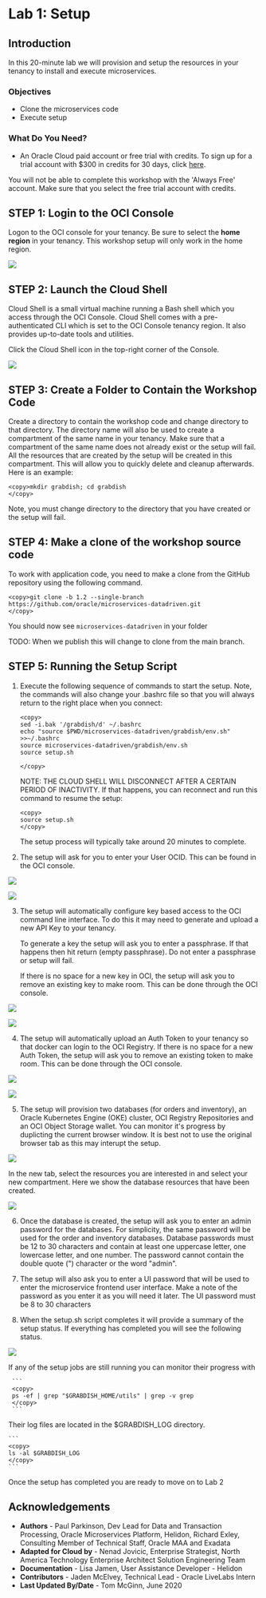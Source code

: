 # Lab 1: Setup

## Introduction

In this 20-minute lab we will provision and setup the resources in your tenancy to install and execute microservices.  

### Objectives

* Clone the microservices code
* Execute setup

### What Do You Need?

* An Oracle Cloud paid account or free trial with credits. To sign up for a trial account with $300 in credits for 30 days, click [here](http://oracle.com/cloud/free).

You will not be able to complete this workshop with the 'Always Free' account. Make sure that you select the free trial account with credits.

## **STEP 1**: Login to the OCI Console

Logon to the OCI console for your tenancy.  Be sure to select the **home region** in your tenancy.  This workshop setup will only work in the home region.

  ![](images/home-region.png " ")
  
## **STEP 2**: Launch the Cloud Shell

Cloud Shell is a small virtual machine running a Bash shell which you access through the OCI Console. Cloud Shell comes with a pre-authenticated CLI which is set to the OCI Console tenancy region. It also provides up-to-date tools and utilities.

Click the Cloud Shell icon in the top-right corner of the Console.

  ![](images/open-cloud-shell.png " ")

## **STEP 3**: Create a Folder to Contain the Workshop Code

Create a directory to contain the workshop code and change directory to that directory.  The directory name will also be used to create a compartment of the same name in your tenancy.  Make sure that a compartment of the same name does not already exist or the setup will fail.  All the resources that are created by the setup will be created in this compartment.  This will allow you to quickly delete and cleanup afterwards.  Here is an example:

```
<copy>mkdir grabdish; cd grabdish
</copy>
```

Note, you must change directory to the directory that you have created or the setup will fail.

## **STEP 4**: Make a clone of the workshop source code

To work with application code, you need to make a clone from the GitHub repository using the following command. 

```
<copy>git clone -b 1.2 --single-branch https://github.com/oracle/microservices-datadriven.git
</copy>
```

You should now see `microservices-datadriven` in your folder

TODO: When we publish this will change to clone from the main branch.

## **STEP 5**: Running the Setup Script

1. Execute the following sequence of commands to start the setup.  Note, the commands will also change your .bashrc file so that you will always return to the right place when you connect:

    ```
    <copy>
    sed -i.bak '/grabdish/d' ~/.bashrc
    echo "source $PWD/microservices-datadriven/grabdish/env.sh" >>~/.bashrc
    source microservices-datadriven/grabdish/env.sh
    source setup.sh

    </copy>
    ```
   
   NOTE: THE CLOUD SHELL WILL DISCONNECT AFTER A CERTAIN PERIOD OF INACTIVITY. If that happens, you can reconnect and run this command to resume the setup:

    ```
    <copy>
    source setup.sh
    </copy>
    ```

   The setup process will typically take around 20 minutes to complete.  

2. The setup will ask for you to enter your User OCID.  This can be found in the OCI console.


  ![](images/get-user-ocid.png " ")

  ![](images/example-user-ocid.png " ")

3. The setup will automatically configure key based access to the OCI command line interface.  To do this it may need to generate and upload a new API Key to your tenancy.  

   To generate a key the setup will ask you to enter a passphrase.  If that happens then hit return (empty passphrase).  Do not enter a passphrase or setup will fail.
   
   If there is no space for a new key in OCI, the setup will ask you to remove an existing key to make room.  This can be done through the OCI console.

  ![](images/get-user-ocid.png " ")

  ![](images/delete-api-key.png " ")

4. The setup will automatically upload an Auth Token to your tenancy so that docker can login to the OCI Registry.  If there is no space for a new Auth Token, the setup will ask you to remove an existing token to make room.  This can be done through the OCI console.

  ![](images/get-user-ocid.png " ")

  ![](images/delete-auth-token.png " ")

5. The setup will provision two databases (for orders and inventory), an Oracle Kubernetes Engine (OKE) cluster, OCI Registry Repositories and an OCI Object Storage wallet.  You can monitor it's progress by duplicting the current browser window.  It is best not to use the original browser tab as this may interupt the setup.

  ![](images/duplicate-browser-tab.png " ")

   In the new tab, select the resources you are interested in and select your new compartment.  Here we show the database resources that have been created.

  ![](images/select-compartment.png " ")

6. Once the database is created, the setup will ask you to enter an admin password for the databases.  For simplicity, the same password will be used for the order and inventory databases.  Database passwords must be 12 to 30 characters and contain at least one uppercase letter, one lowercase letter, and one number. The password cannot contain the double quote (") character or the word "admin".

7. The setup will also ask you to enter a UI password that will be used to enter the microservice frontend user interface.  Make a note of the password as you enter it as you will need it later.  The UI password must be 8 to 30 characters

8. When the setup.sh script completes it will provide a summary of the setup status.  If everything has completed you will see the following status.

  ![](images/all-done.png " ")

   If any of the setup jobs are still running you can monitor their progress with 

     ```
     <copy>
     ps -ef | grep "$GRABDISH_HOME/utils" | grep -v grep
     </copy>
     ```

   Their log files are located in the $GRABDISH_LOG directory.

    ```
    <copy>
    ls -al $GRABDISH_LOG
    </copy>
    ```

   Once the setup has completed you are ready to move on to Lab 2

## Acknowledgements

* **Authors** - Paul Parkinson, Dev Lead for Data and Transaction Processing, Oracle Microservices Platform, Helidon, 
  Richard Exley, Consulting Member of Technical Staff, Oracle MAA and Exadata
* **Adapted for Cloud by** - Nenad Jovicic, Enterprise Strategist, North America Technology Enterprise Architect Solution Engineering Team
* **Documentation** - Lisa Jamen, User Assistance Developer - Helidon
* **Contributors** - Jaden McElvey, Technical Lead - Oracle LiveLabs Intern
* **Last Updated By/Date** - Tom McGinn, June 2020


